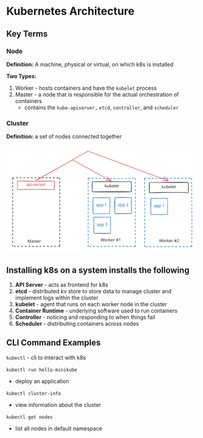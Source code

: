 # Kubernetes Architecture

## Key Terms

### Node

**Definition:** A machine, physical or virtual, on which k8s is installed

**Two Types:**

1. Worker - hosts containers and have the `kubelet` process
2. Master - a node that is responsible for the actual orchestration of containers
   * contains the `kube-apiserver,` `etcd`, `controller`, and `scheduler`

### Cluster

**Definition:** a set of nodes connected together

<img src="../.gitbook/assets/file.excalidraw.svg" alt="" class="gitbook-drawing">

## Installing k8s on a system installs the following

1. **API Server** - acts as frontend for k8s
2. **etcd** - distributed kv store to store data to manage cluster and implement logs within the cluster
3. **kubelet** - agent that runs on each worker node in the cluster
4. **Container Runtime** - underlying software used to run containers
5. **Controller** - noticing and responding to when things fail
6. **Scheduler** - distributing containers across nodes

## CLI Command Examples

`kubectl` - cli to interact with k8s

`kubectl run hello-minikube`

* deploy an application

`kubectl cluster-info`

* view information about the cluster

`kubectl get nodes`

* list all nodes in default namespace
